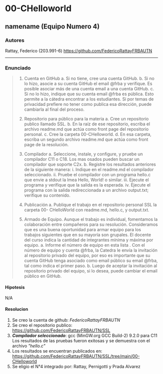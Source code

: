 # 00-CHelloworld
## namename (Equipo Numero 4)
### Autores
Rattay, Federico (203.991-6)
https://github.com/FedericoRattayFRBAUTN

---
### Enunciado

> 1.	Cuenta en GitHub a.	Si no tiene, cree una cuenta GitHub.  b.	Si no lo hizo, asocie a su cuenta GitHub el email @frba y verifique. Es
> posible asociar más de una cuenta email a una cuenta GitHub. c.	Si no
> lo hizo, indique que su cuenta email @frba es pública. Esto permite a
> la cátedra encontrar a los estudiantes. Si por temas de privacidad
> prefiere no tener como publica esa dirección, puede cambiarla al final
> del proceso.
>  
> 2.	Repositorio para público para la materia a.	Cree un repositorio publico llamado SSL. b.	En la raíz de ese repositorio, escriba el
> archivo readme.md que actúa como front page del repositorio personal.
> c.	Cree la carpeta 00-CHelloworld. d.	 En esa carpeta, escriba un
> segundo archivo readme.md que actúa como front page de la resolución.
> 3.	Compilador a.	Seleccione, instale, y configure, y pruebe un compilador C11 o C18. Los mas osados pueden buscar un compilador que
> soporte C2x. b.	Registre los resultados anteriores de la siguiente
> manera: i.	Indique en el readme.md el compilador seleccionado.
> ii.	Pruebe el compilador con un programa hello.c que envie a stdout la
> lmea Hello, World! o similar. iii.	Ejecute el programa y verifique que
> la salida es la esperada.  iv.	Ejecute el programa con la salida
> redireccionada a un archivo output.txt; verifique su contenido.
> 4.	Publicación a.	Publique el trabajo en el repositorio personal SSL la carpeta 00- CHelloWorld con readme.md, hello.c, y output.txt.
> 5.	Armado de Equipo. Aunque el trabajo es individual, fomentamos la colaboración entre compañeros para su resolución. Consideramos que es
> una buena oportunidad para armar equipo para los trabajos siguientes
> que en su mayoría son grupales. El docente del curso indica la
> cantidad de integrantes mínima y máxima por equipo. a.	Informe el
> número de equipo en esta lista  . Con el número de equipo y cuenta
> @frba, la Catedra le envía la invitación al repositorio privado del
> equipo, por eso es importante que su cuenta GitHub tenga asociado como
> email público su email @frba, tal como indica el primer paso. b.	Luego
> de aceptar la invitación al repositorio privado del equipo, si lo
> desea, puede cambiar el email público en GitHub.


#### Hipotesis
N/A

#### Resolucion
 1. Se creo la cuenta de github: *FedericoRattayFRBAUTN*
 2. Se creo el repositorio publico: https://github.com/FedericoRattayFRBAUTN/SSL
 3. ***Compilador seleccionado***: gcc (MinGW.org GCC Build-2) 9.2.0 para C11
Los resultados de las pruebas fueron exitosas y se demuestra con el archivo *"hello.c"*
4. Los resultados se encuentran publicados en: https://github.com/FedericoRattayFRBAUTN/SSL/tree/main/00-CHelloworld
5. Se eligio el N°4 integrado por: Rattay, Pernigotti y Prada Alvarez
